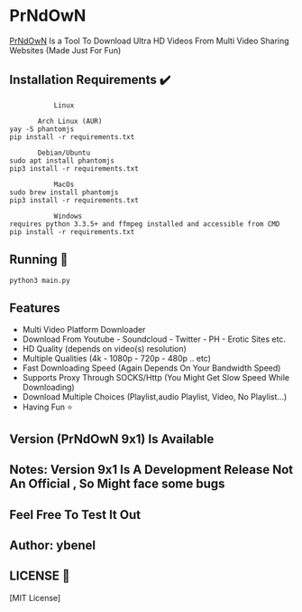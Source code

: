 # PrNdOwN

[PrNdOwN](https://github.com/r2dr0dn/PrNdOwN) Is a Tool To Download Ultra HD Videos From Multi Video Sharing Websites  (Made Just For Fun)

## Installation Requirements :heavy_check_mark: ##
```
           Linux  
           
       Arch Linux (AUR)
yay -S phantomjs
pip install -r requirements.txt

       Debian/Ubuntu
sudo apt install phantomjs
pip3 install -r requirements.txt
```
```
           MacOs 
sudo brew install phantomjs
pip3 install -r requirements.txt
``` 
```
           Windows 
requires python 3.3.5+ and ffmpeg installed and accessible from CMD
pip install -r requirements.txt
``` 

## Running :pencil:  ##
``` python3 main.py ```

## Features ##
- Multi Video Platform Downloader
- Download From Youtube - Soundcloud - Twitter - PH - Erotic Sites etc.
- HD Quality (depends on video(s) resolution)
- Multiple Qualities (4k - 1080p - 720p - 480p .. etc)
- Fast Downloading Speed (Again Depends On Your Bandwidth Speed)
- Supports Proxy Through SOCKS/Http (You Might Get Slow Speed While Downloading)
- Download Multiple Choices (Playlist,audio Playlist, Video, No Playlist...)
- Having Fun :star:

## Version (PrNdOwN 9x1) Is Available
## Notes: Version 9x1 Is A Development Release Not An Official , So Might face some bugs
## Feel Free To Test It Out


## Author: ybenel


## LICENSE :page_with_curl: ##
[MIT License]
